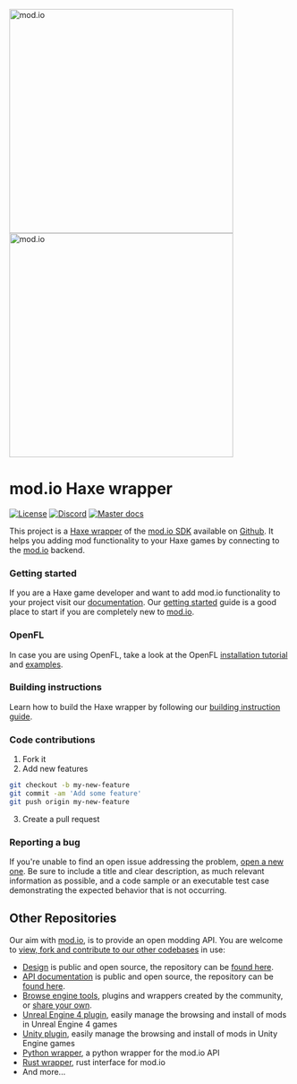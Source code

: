 <a href="https://mod.io"><img src="https://static.mod.io/v1/images/branding/modio-color-dark.svg" alt="mod.io" width="400"/></a>
<a href="https://mod.io"><img src="https://image.mod.io/members/c4ca/1/profileguides/haxe-logo-white-background-large.png" alt="mod.io" width="400"/></a>

# mod.io Haxe wrapper
[![License](https://img.shields.io/badge/license-MIT-brightgreen.svg)](https://github.com/modio/SDK/blob/master/LICENSE)
[![Discord](https://img.shields.io/discord/389039439487434752.svg?label=Discord&logo=discord&color=7289DA&labelColor=2C2F33)](https://discord.mod.io)
[![Master docs](https://img.shields.io/badge/docs-master-green.svg)](https://github.com/Turupawn/modioHaxe/wiki)

This project is a [Haxe wrapper](https://apps.mod.io/haxe-wrapper) of the [mod.io SDK](https://apps.mod.io/sdk) available on [Github](https://sdk.mod.io). It helps you adding mod functionality to your Haxe games by connecting to the [mod.io](https://mod.io/) backend.

### Getting started
If you are a Haxe game developer and want to add mod.io functionality to your project visit our [documentation](https://github.com/Turupawn/modioHaxe/wiki). Our [getting started](https://apps.mod.io/guides/getting-started) guide is a good place to start if you are completely new to [mod.io](https://mod.io/).

### OpenFL

In case you are using OpenFL, take a look at the OpenFL [installation tutorial](https://github.com/Turupawn/modioOpenFLExample#openfl-integration) and [examples](https://github.com/Turupawn/modioOpenFLExample/tree/master/Source).

### Building instructions

Learn how to build the Haxe wrapper by following our [building instruction guide](https://github.com/Turupawn/modioHaxe/wiki/Building).

### Code contributions

1. Fork it
2. Add new features
```bash
git checkout -b my-new-feature
git commit -am 'Add some feature'
git push origin my-new-feature
```
3. Create a pull request

### Reporting a bug

If you're unable to find an open issue addressing the problem, [open a new one](https://github.com/modio/SDK/issues). Be sure to include a title and clear description, as much relevant information as possible, and a code sample or an executable test case demonstrating the expected behavior that is not occurring.

## Other Repositories
Our aim with [mod.io](https://mod.io), is to provide an open modding API. You are welcome to [view, fork and contribute to our other codebases](https://github.com/modio) in use:

* [Design](https://design.mod.io) is public and open source, the repository can be [found here](https://github.com/modio/WebDesign).
* [API documentation](https://docs.mod.io) is public and open source, the repository can be [found here](https://github.com/modio/APIDocs).
* [Browse engine tools](https://apps.mod.io), plugins and wrappers created by the community, or [share your own](https://apps.mod.io/add).
* [Unreal Engine 4 plugin](https://github.com/modio/UE4Plugin), easily manage the browsing and install of mods in Unreal Engine 4 games
* [Unity plugin](https://github.com/modio/UnityPlugin), easily manage the browsing and install of mods in Unity Engine games
* [Python wrapper](https://github.com/ClementJ18/mod.io), a python wrapper for the mod.io API
* [Rust wrapper](https://github.com/nickelc/modio-rs), rust interface for mod.io
* And more...

